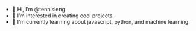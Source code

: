 - 👋 Hi, I’m @tennisleng 
- 👀 I’m interested in creating cool projects.
- 🌱 I’m currently learning about javascript, python, and machine learning.

<!---
tennisleng/tennisleng is a ✨ special ✨ repository because its `README.md` (this file) appears on your GitHub profile.
You can click the Preview link to take a look at your changes.
--->
